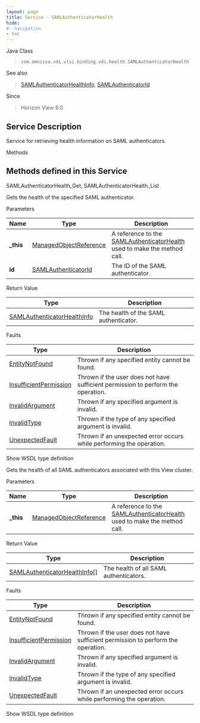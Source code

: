 ```yaml
---
layout: page
title: Service - SAMLAuthenticatorHealth
hide:
#- navigation
- toc
---
```








Java Class
> `com.omnissa.vdi.vlsi.binding.vdi.health.SAMLAuthenticatorHealth`

See also
> [SAMLAuthenticatorHealthInfo](vdi.health.SAMLAuthenticatorHealth.SAMLAuthenticatorHealthInfo.md), [SAMLAuthenticatorId](vdi.entity.SAMLAuthenticatorId.md)

Since
> Horizon View 6.0





## Service Description

Service for retrieving health information on SAML authenticators.

Methods

Methods defined in this Service
---
SAMLAuthenticatorHealth_Get, SAMLAuthenticatorHealth_List




Gets the health of the specified SAML authenticator.

Parameters

Name| Type| Description
---|---|---
**_this**| [ManagedObjectReference](vmodl.ManagedObjectReference.md)|  A reference to the [SAMLAuthenticatorHealth](vdi.health.SAMLAuthenticatorHealth.md) used to make the method call.
**id**| [SAMLAuthenticatorId](vdi.entity.SAMLAuthenticatorId.md)|  The ID of the SAML authenticator.




Return Value

Type |  Description
---|---
[SAMLAuthenticatorHealthInfo](vdi.health.SAMLAuthenticatorHealth.SAMLAuthenticatorHealthInfo.md)| The health of the SAML authenticator.



Faults

Type |  Description
---|---
[EntityNotFound](vdi.fault.EntityNotFound.md)| Thrown if any specified entity cannot be found.
[InsufficientPermission](vdi.fault.InsufficientPermission.md)| Thrown if the user does not have sufficient permission to perform the operation.
[InvalidArgument](vdi.fault.InvalidArgument.md)| Thrown if any specified argument is invalid.
[InvalidType](vdi.fault.InvalidType.md)| Thrown if the type of any specified argument is invalid.
[UnexpectedFault](vdi.fault.UnexpectedFault.md)| Thrown if an unexpected error occurs while performing the operation.

Show WSDL type definition







Gets the health of all SAML authenticators associated with this View cluster.

Parameters

Name| Type| Description
---|---|---
**_this**| [ManagedObjectReference](vmodl.ManagedObjectReference.md)|  A reference to the [SAMLAuthenticatorHealth](vdi.health.SAMLAuthenticatorHealth.md) used to make the method call.



Return Value

Type |  Description
---|---
[SAMLAuthenticatorHealthInfo[]](vdi.health.SAMLAuthenticatorHealth.SAMLAuthenticatorHealthInfo.md)| The health of all SAML authenticators.



Faults

Type |  Description
---|---
[EntityNotFound](vdi.fault.EntityNotFound.md)| Thrown if any specified entity cannot be found.
[InsufficientPermission](vdi.fault.InsufficientPermission.md)| Thrown if the user does not have sufficient permission to perform the operation.
[InvalidArgument](vdi.fault.InvalidArgument.md)| Thrown if any specified argument is invalid.
[InvalidType](vdi.fault.InvalidType.md)| Thrown if the type of any specified argument is invalid.
[UnexpectedFault](vdi.fault.UnexpectedFault.md)| Thrown if an unexpected error occurs while performing the operation.

Show WSDL type definition












 
